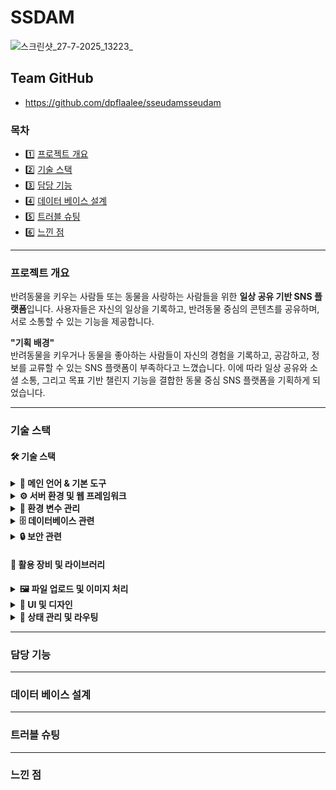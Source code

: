 # SSDAM
![스크린샷_27-7-2025_13223_](https://github.com/user-attachments/assets/7e10324a-9e41-4b6d-97f4-7fe313ebcca0)

## Team GitHub
- https://github.com/dpflaalee/sseudamsseudam

### 목차
- 1️⃣ [프로젝트 개요](#프로젝트-개요)
- 2️⃣ [기술 스택](#기술-스택)
- 3️⃣ [담당 기능](#담당-기능)
- 4️⃣ [데이터 베이스 설계](#데이터-베이스-설계)
- 5️⃣ [트러블 슈팅](#트러블-슈팅)
- 6️⃣ [느낀 점](#느낀-점)
<hr/>

### 프로젝트 개요
반려동물을 키우는 사람들 또는 동물을 사랑하는 사람들을 위한 **일상 공유 기반 SNS 플랫폼**입니다.
사용자들은 자신의 일상을 기록하고, 반려동물 중심의 콘텐츠를 공유하며, 서로 소통할 수 있는 기능을 제공합니다.

**"기획 배경"** <br/>
반려동물을 키우거나 동물을 좋아하는 사람들이 자신의 경험을 기록하고, 공감하고, 정보를 교류할 수 있는 SNS 플랫폼이 부족하다고 느꼈습니다.
이에 따라 일상 공유와 소셜 소통, 그리고 목표 기반 챌린지 기능을 결합한 동물 중심 SNS 플랫폼을 기획하게 되었습니다.
<hr/>

### 기술 스택

#### 🛠️ 기술 스택
<details>
  <summary><strong>📌 메인 언어 & 기본 도구</strong></summary>
- Node.js 1.0.0
- React 18.3.1
- JavaScript
</details>
<details>
  <summary><strong>⚙️ 서버 환경 및 웹 프레임워크</strong></summary>
  - Express 5.1.0
  - Next.js 13.4.13
  - Nodemon 2.0.22
</details>
<details>
  <summary><strong>📁 환경 변수 관리</strong></summary>
  - dotenv 16.5.0
</details>
<details>
  <summary><strong>🗄️ 데이터베이스 관련</strong></summary>
  - MySQL 3.14.1
  - Sequelize 6.37.7
  - Sequelize CLI 6.6.3
  - Axios 1.9.0
</details>
<details>
  <summary><strong>🔒 보안 관련</strong></summary>
  - bcrypt 6.0.0
  - passport 0.7.0
  - passport-local 1.0.0
  - CORS 2.8.5
</details>

#### 🧰 활용 장비 및 라이브러리
<details>
  <summary><strong>🖼️ 파일 업로드 및 이미지 처리</strong></summary>
  - Multer 2.0.1
  - react-slick 0.30.3
</details>
<details>
  <summary><strong>🎨 UI 및 디자인</strong></summary>
  - Ant Design 4.24.16
  - ant-design/icons 6.0.0
  - styled-components 5.3.11
  - react-calendar 6.0.0
  - react-cookie 8.0.1
</details>
<details>
  <summary><strong>🔄 상태 관리 및 라우팅</strong></summary>
  - Redux 4.0.5
  - Redux-Saga 1.1.3
  - react-redux 8.0.5
  - next-redux-wrapper 7.0.0
  - react-router-dom 7.6.2
</details>
<hr/>

### 담당 기능

<hr/>

### 데이터 베이스 설계

<hr/>

### 트러블 슈팅

<hr/>

### 느낀 점
